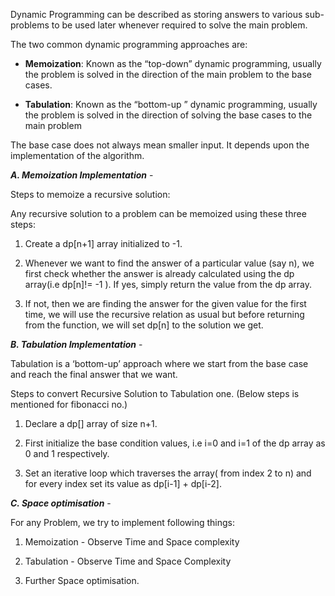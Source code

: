 Dynamic Programming can be described as storing answers to various sub-problems to be used later whenever required to solve the main problem.

The two common dynamic programming approaches are:

- **Memoization**: Known as the “top-down” dynamic programming, usually the problem is solved in the direction of the main problem to the base cases.

- **Tabulation**: Known as the “bottom-up ” dynamic programming, usually the problem is solved in the direction of solving the base cases to the main problem

The base case does not always mean smaller input. It depends upon the implementation of the algorithm.

***A. Memoization Implementation*** -

Steps to memoize a recursive solution:

Any recursive solution to a problem can be memoized using these three steps:

1. Create a dp[n+1] array initialized to -1.

2. Whenever we want to find the answer of a particular value (say n), we first check whether the answer is already calculated using the dp array(i.e dp[n]!= -1 ). If yes, simply return the value from the dp array.

3. If not, then we are finding the answer for the given value for the first time, we will use the recursive relation as usual but before returning from the function, we will set dp[n] to the solution we get.

***B. Tabulation Implementation*** -

Tabulation is a ‘bottom-up’ approach where we start from the base case and reach the final answer that we want.

Steps to convert Recursive Solution to Tabulation one.
(Below steps is mentioned for fibonacci no.)

1. Declare a dp[] array of size n+1.

2. First initialize the base condition values, i.e i=0 and i=1 of the dp array as 0 and 1 respectively.

3. Set an iterative loop which traverses the array( from index 2 to n) and for every index set its value as dp[i-1] + dp[i-2]. 

***C. Space optimisation*** -

For any Problem, we try to implement following things:

1. Memoization - Observe Time and Space complexity

2. Tabulation - Observe Time and Space Complexity

3. Further Space optimisation.
